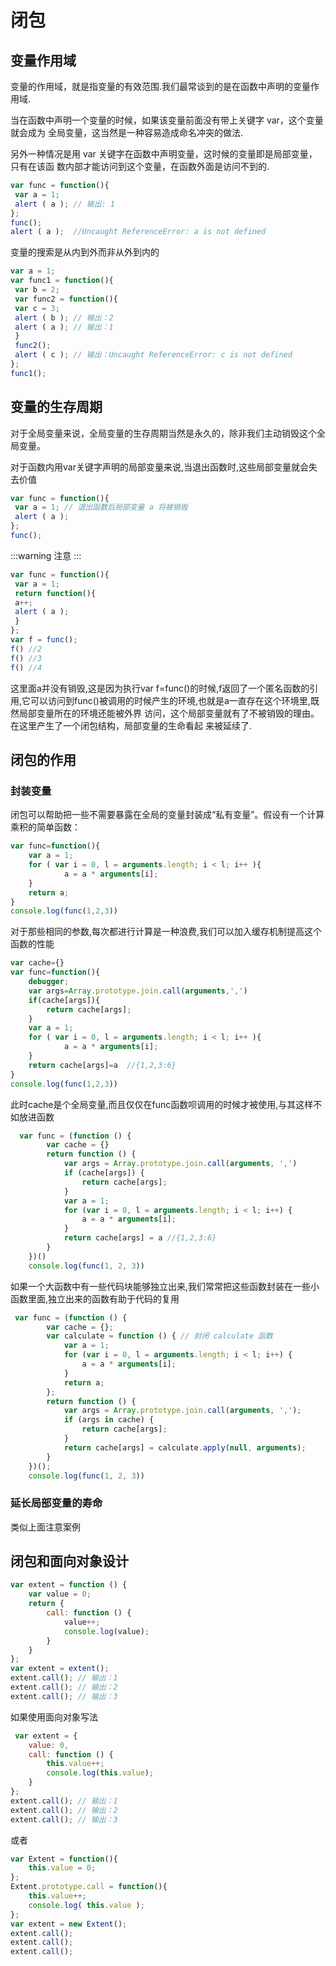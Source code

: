 # 闭包

## 变量作用域
变量的作用域，就是指变量的有效范围.我们最常谈到的是在函数中声明的变量作用域.

当在函数中声明一个变量的时候，如果该变量前面没有带上关键字 var，这个变量就会成为
全局变量，这当然是一种容易造成命名冲突的做法.

另外一种情况是用 var 关键字在函数中声明变量，这时候的变量即是局部变量，只有在该函
数内部才能访问到这个变量，在函数外面是访问不到的.
```js
var func = function(){ 
 var a = 1; 
 alert ( a ); // 输出: 1 
};
func(); 
alert ( a );  //Uncaught ReferenceError: a is not defined
```
变量的搜索是从内到外而非从外到内的
```js
var a = 1; 
var func1 = function(){ 
 var b = 2; 
 var func2 = function(){ 
 var c = 3; 
 alert ( b ); // 输出：2 
 alert ( a ); // 输出：1 
 } 
 func2(); 
 alert ( c ); // 输出：Uncaught ReferenceError: c is not defined 
}; 
func1();
```
## 变量的生存周期
对于全局变量来说，全局变量的生存周期当然是永久的，除非我们主动销毁这个全局变量。

对于函数内用var关键字声明的局部变量来说,当退出函数时,这些局部变量就会失去价值
```js
var func = function(){ 
 var a = 1; // 退出函数后局部变量 a 将被销毁
 alert ( a ); 
}; 
func();
```
:::warning
注意
:::
```js
var func = function(){ 
 var a = 1; 
 return function(){ 
 a++; 
 alert ( a );
 } 
}; 
var f = func();
f() //2
f() //3
f() //4
```
这里面a并没有销毁,这是因为执行var f=func()的时候,f返回了一个匿名函数的引用,它可以访问到func()被调用的时候产生的环境,也就是a一直存在这个环境里,既然局部变量所在的环境还能被外界
访问，这个局部变量就有了不被销毁的理由。在这里产生了一个闭包结构，局部变量的生命看起
来被延续了.

## 闭包的作用
### 封装变量
闭包可以帮助把一些不需要暴露在全局的变量封装成“私有变量”。假设有一个计算乘积的简单函数：
```js
var func=function(){
    var a = 1; 
    for ( var i = 0, l = arguments.length; i < l; i++ ){ 
            a = a * arguments[i]; 
    } 
    return a;
}
console.log(func(1,2,3))
```
对于那些相同的参数,每次都进行计算是一种浪费,我们可以加入缓存机制提高这个函数的性能
```js {1}
var cache={}
var func=function(){
    debugger;
    var args=Array.prototype.join.call(arguments,',')
    if(cache[args]){
        return cache[args];
    }
    var a = 1; 
    for ( var i = 0, l = arguments.length; i < l; i++ ){ 
            a = a * arguments[i]; 
    } 
    return cache[args]=a  //{1,2,3:6}
}
console.log(func(1,2,3))
```
此时cache是个全局变量,而且仅仅在func函数呗调用的时候才被使用,与其这样不如放进函数
```js {3,4,5,6,7,8,9,10,11,12,13}
  var func = (function () {
        var cache = {}
        return function () {
            var args = Array.prototype.join.call(arguments, ',')
            if (cache[args]) {
                return cache[args];
            }
            var a = 1;
            for (var i = 0, l = arguments.length; i < l; i++) {
                a = a * arguments[i];
            }
            return cache[args] = a //{1,2,3:6}
        }
    })()
    console.log(func(1, 2, 3))
```
如果一个大函数中有一些代码块能够独立出来,我们常常把这些函数封装在一些小函数里面,独立出来的函数有助于代码的复用
```js {3,4,5,6,7,8,9}
 var func = (function () {
        var cache = {};
        var calculate = function () { // 封闭 calculate 函数
            var a = 1;
            for (var i = 0, l = arguments.length; i < l; i++) {
                a = a * arguments[i];
            }
            return a;
        };
        return function () {
            var args = Array.prototype.join.call(arguments, ',');
            if (args in cache) {
                return cache[args];
            }
            return cache[args] = calculate.apply(null, arguments);
        }
    })();
    console.log(func(1, 2, 3))
```
### 延长局部变量的寿命
类似上面注意案例

## 闭包和面向对象设计
```js
var extent = function () {
    var value = 0;
    return {
        call: function () {
            value++;
            console.log(value);
        }
    }
};
var extent = extent();
extent.call(); // 输出：1 
extent.call(); // 输出：2 
extent.call(); // 输出：3
```
如果使用面向对象写法
```js
 var extent = {
    value: 0,
    call: function () {
        this.value++;
        console.log(this.value);
    }
};
extent.call(); // 输出：1 
extent.call(); // 输出：2 
extent.call(); // 输出：3
```
或者
```js
var Extent = function(){ 
    this.value = 0; 
}; 
Extent.prototype.call = function(){ 
    this.value++; 
    console.log( this.value ); 
}; 
var extent = new Extent(); 
extent.call(); 
extent.call(); 
extent.call();
```

